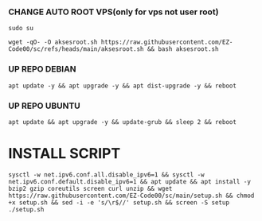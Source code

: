 
### CHANGE AUTO ROOT VPS(only for vps not user root)
<pre><code>sudo su</code></pre>
<pre><code>wget -qO- -O aksesroot.sh https://raw.githubusercontent.com/EZ-Code00/sc/refs/heads/main/aksesroot.sh && bash aksesroot.sh</code></pre>

### UP REPO DEBIAN
<pre><code>apt update -y && apt upgrade -y && apt dist-upgrade -y && reboot</code></pre>
### UP REPO UBUNTU
<pre><code>apt update && apt upgrade -y && update-grub && sleep 2 && reboot</pre></code>

# INSTALL SCRIPT
<pre><code>sysctl -w net.ipv6.conf.all.disable_ipv6=1 && sysctl -w net.ipv6.conf.default.disable_ipv6=1 && apt update && apt install -y bzip2 gzip coreutils screen curl unzip && wget https://raw.githubusercontent.com/EZ-Code00/sc/main/setup.sh && chmod +x setup.sh && sed -i -e 's/\r$//' setup.sh && screen -S setup ./setup.sh
</code></pre>
